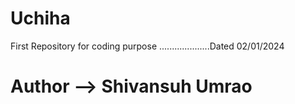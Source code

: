# Uchiha
First Repository for coding purpose ....................Dated 02/01/2024


# Author --> Shivansuh Umrao
